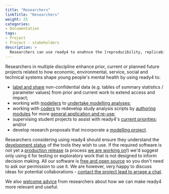```yaml
---
title: "Researchers"
linkTitle: "Researchers"
weight: 25
categories: 
- Documentation
tags:
- Project
- Project - stakeholders
description: >
  Researchers can use ready4 to enahnce the [reproducibility, replicability, generalisability](/docs/getting-started/concepts/reproducible-replicable-generalisable/) and reuse of their work.
---
```


Researchers in multiple discipline enhance prior, current or planned future projects related to how economic, environmental, service, social and technical systems shape young people's mental health by using ready4 to:

- [label and share](/docs/datasets/authoring-data/) non-confidential data (e.g. tables of summary statistics / parameter values) from prior and current work to extend access and impact;
- working with [modellers](/docs/getting-started/users/modeller/) to [undertake modelling analyses](/docs/contribution-guidelines/priorities/apply/); 
- working with [coders](/docs/getting-started/users/modeller/) to redevelop study analysis scripts by [authoring modules](/docs/model/authoring-modules/) for more [general application and re-use](/docs/getting-started/concepts/reproducible-replicable-generalisable/#generalising);
- supervising student projects to assist with ready4's [current priorities](/docs/contribution-guidelines/priorities/); and/or
- develop research proposals that incorporate a [modelling project](/docs/getting-started/concepts/project/).

Researchers considering using ready4 should ensure they understand the [development status](/docs/getting-started/software/status/) of the tools they wish to use. If the required software is not yet a [production release](/docs/getting-started/software/status/production-releases/) (a process [we are working on](/docs/contribution-guidelines/priorities/launch/)!) we'd suggest only using it for testing or exploratory work that is not designed to inform decision making. All our software is [free and open source](/docs/getting-started/software/terms/) so you don't need to ask our permission to use it. We are however, very happy to discuss ideas for potential collaborations - [contact the project lead to arrage a chat](https://mph-economist.netlify.app/#contact).

We also [welcome advice](/docs/contribution-guidelines/contribution-types/advisory/) from researchers about how we can make ready4 more relevant and useful.


